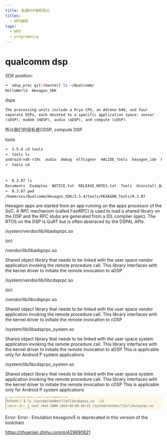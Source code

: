 ```yaml
---
title: 高通DSP编程笔记
titles:
  - NPU编程
tags:
  - NPU
  - programming
---
```


# qualcomm dsp

SDK position:
```bash
➜  adsp_proc git:(master) ls ~/Qualcomm/
HelloWorld  Hexagon_SDK

```

dsps

    The processing units include a Kryo CPU, an Adreno 640, and four separate DSPs, each devoted to a specific application space: sensor (sDSP), modem (mDSP), audio (aDSP), and compute (cDSP).

所以我们的目标是CDSP, compute DSP


tools

```bash
➜  3.5.4 cd tools
➜  tools ls
android-ndk-r19c  audio  debug  elfsigner  HALIDE_Tools  hexagon_ide  HEXAGON_Tools  Installer_logs  libusb  python_venv  qaic  utils
➜  tools cd


➜  8.3.07 ls
Documents  Examples  NOTICE.txt  RELEASE_NOTES.txt  Tools  Uninstall_Qualcomm_Hexagon_LLVM_Tools
➜  8.3.07 pwd
/home/xxx/Qualcomm/Hexagon_SDK/3.5.4/tools/HEXAGON_Tools/8.3.07

```


Hexagon apps are started from an app running on the apps processor
of the SoC. A RPC mechanism (called FastRPC) is used to load a shared library
on the DSP and the RPC stubs are generated from a IDL complier (qaic). The
RTOS on the DSP is QuRT but is often abstraced by the DSPAL APIs.

/system/vendor/lib/libadsprpc.so

(or)

/vendor/lib/libadsprpc.so

Shared object library that needs to be linked with the user space vendor application invoking the remote procedure call. This library interfaces with the kernel driver to initiate the remote invocation to aDSP

/system/vendor/lib/libcdsprpc.so

(or)

/vendor/lib/libcdsprpc.so

Shared object library that needs to be linked with the user space vendor application invoking the remote procedure call. This library interfaces with the kernel driver to initiate the remote invocation to cDSP

/system/lib/libadsprpc_system.so

Shared object library that needs to be linked with the user space system application invoking the remote procedure call. This library interfaces with the kernel driver to initiate the remote invocation to aDSP This is applicable only for Android P system applications

/system/lib/libcdsprpc_system.so

Shared object library that needs to be linked with the user space system application invoking the remote procedure call. This library interfaces with the kernel driver to initiate the remote invocation to cDSP This is applicable only for Android P system applications


![img.png](assets/img.png)

Error: Error : Emulation hexagonv5 is deprecated in this version of the toolchain


https://zhuanlan.zhihu.com/p/429890621